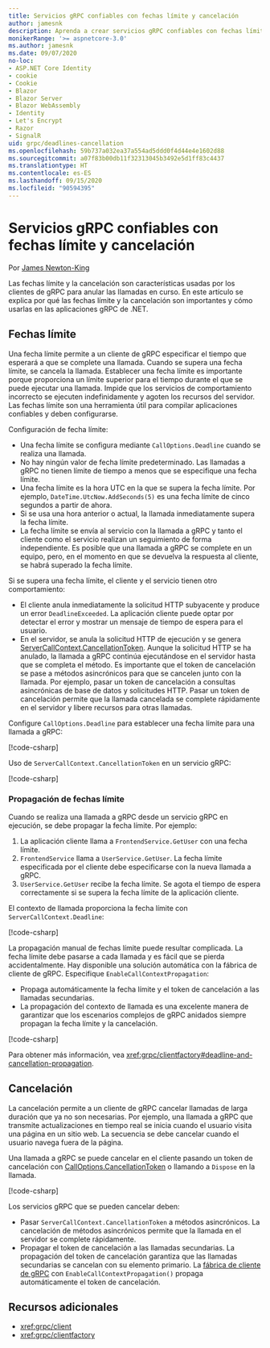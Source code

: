 ```yaml
---
title: Servicios gRPC confiables con fechas límite y cancelación
author: jamesnk
description: Aprenda a crear servicios gRPC confiables con fechas límite y cancelación en .NET.
monikerRange: '>= aspnetcore-3.0'
ms.author: jamesnk
ms.date: 09/07/2020
no-loc:
- ASP.NET Core Identity
- cookie
- Cookie
- Blazor
- Blazor Server
- Blazor WebAssembly
- Identity
- Let's Encrypt
- Razor
- SignalR
uid: grpc/deadlines-cancellation
ms.openlocfilehash: 59b737a032ea37a554ad5ddd0f4d44e4e1602d88
ms.sourcegitcommit: a07f83b00db11f32313045b3492e5d1ff83c4437
ms.translationtype: HT
ms.contentlocale: es-ES
ms.lasthandoff: 09/15/2020
ms.locfileid: "90594395"
---
```

# <a name="reliable-grpc-services-with-deadlines-and-cancellation"></a>Servicios gRPC confiables con fechas límite y cancelación

Por [James Newton-King](https://twitter.com/jamesnk)

Las fechas límite y la cancelación son características usadas por los clientes de gRPC para anular las llamadas en curso. En este artículo se explica por qué las fechas límite y la cancelación son importantes y cómo usarlas en las aplicaciones gRPC de .NET.

## <a name="deadlines"></a>Fechas límite

Una fecha límite permite a un cliente de gRPC especificar el tiempo que esperará a que se complete una llamada. Cuando se supera una fecha límite, se cancela la llamada. Establecer una fecha límite es importante porque proporciona un límite superior para el tiempo durante el que se puede ejecutar una llamada. Impide que los servicios de comportamiento incorrecto se ejecuten indefinidamente y agoten los recursos del servidor. Las fechas límite son una herramienta útil para compilar aplicaciones confiables y deben configurarse.

Configuración de fecha límite:

* Una fecha límite se configura mediante `CallOptions.Deadline` cuando se realiza una llamada.
* No hay ningún valor de fecha límite predeterminado. Las llamadas a gRPC no tienen límite de tiempo a menos que se especifique una fecha límite.
* Una fecha límite es la hora UTC en la que se supera la fecha límite. Por ejemplo, `DateTime.UtcNow.AddSeconds(5)` es una fecha límite de cinco segundos a partir de ahora.
* Si se usa una hora anterior o actual, la llamada inmediatamente supera la fecha límite.
* La fecha límite se envía al servicio con la llamada a gRPC y tanto el cliente como el servicio realizan un seguimiento de forma independiente. Es posible que una llamada a gRPC se complete en un equipo, pero, en el momento en que se devuelva la respuesta al cliente, se habrá superado la fecha límite.

Si se supera una fecha límite, el cliente y el servicio tienen otro comportamiento:

* El cliente anula inmediatamente la solicitud HTTP subyacente y produce un error `DeadlineExceeded`. La aplicación cliente puede optar por detectar el error y mostrar un mensaje de tiempo de espera para el usuario.
* En el servidor, se anula la solicitud HTTP de ejecución y se genera [ServerCallContext.CancellationToken](xref:System.Threading.CancellationToken). Aunque la solicitud HTTP se ha anulado, la llamada a gRPC continúa ejecutándose en el servidor hasta que se completa el método. Es importante que el token de cancelación se pase a métodos asincrónicos para que se cancelen junto con la llamada. Por ejemplo, pasar un token de cancelación a consultas asincrónicas de base de datos y solicitudes HTTP. Pasar un token de cancelación permite que la llamada cancelada se complete rápidamente en el servidor y libere recursos para otras llamadas.

Configure `CallOptions.Deadline` para establecer una fecha límite para una llamada a gRPC:

[!code-csharp[](~/grpc/deadlines-cancellation/deadline-client.cs?highlight=7,12)]

Uso de `ServerCallContext.CancellationToken` en un servicio gRPC:

[!code-csharp[](~/grpc/deadlines-cancellation/deadline-server.cs?highlight=5)]

### <a name="propagating-deadlines"></a>Propagación de fechas límite

Cuando se realiza una llamada a gRPC desde un servicio gRPC en ejecución, se debe propagar la fecha límite. Por ejemplo:

1. La aplicación cliente llama a `FrontendService.GetUser` con una fecha límite.
2. `FrontendService` llama a `UserService.GetUser`. La fecha límite especificada por el cliente debe especificarse con la nueva llamada a gRPC.
3. `UserService.GetUser` recibe la fecha límite. Se agota el tiempo de espera correctamente si se supera la fecha límite de la aplicación cliente.

El contexto de llamada proporciona la fecha límite con `ServerCallContext.Deadline`:

[!code-csharp[](~/grpc/deadlines-cancellation/deadline-propagate.cs?highlight=7)]

La propagación manual de fechas límite puede resultar complicada. La fecha límite debe pasarse a cada llamada y es fácil que se pierda accidentalmente. Hay disponible una solución automática con la fábrica de cliente de gRPC. Especifique `EnableCallContextPropagation`:

* Propaga automáticamente la fecha límite y el token de cancelación a las llamadas secundarias.
* La propagación del contexto de llamada es una excelente manera de garantizar que los escenarios complejos de gRPC anidados siempre propagan la fecha límite y la cancelación.

[!code-csharp[](~/grpc/deadlines-cancellation/clientfactory-propagate.cs?highlight=6)]

Para obtener más información, vea <xref:grpc/clientfactory#deadline-and-cancellation-propagation>.

## <a name="cancellation"></a>Cancelación

La cancelación permite a un cliente de gRPC cancelar llamadas de larga duración que ya no son necesarias. Por ejemplo, una llamada a gRPC que transmite actualizaciones en tiempo real se inicia cuando el usuario visita una página en un sitio web. La secuencia se debe cancelar cuando el usuario navega fuera de la página.

Una llamada a gRPC se puede cancelar en el cliente pasando un token de cancelación con [CallOptions.CancellationToken](xref:System.Threading.CancellationToken) o llamando a `Dispose` en la llamada.

[!code-csharp[](~/grpc/deadlines-cancellation/cancellation-client.cs?highlight=19)]

Los servicios gRPC que se pueden cancelar deben:
* Pasar `ServerCallContext.CancellationToken` a métodos asincrónicos. La cancelación de métodos asincrónicos permite que la llamada en el servidor se complete rápidamente.
* Propagar el token de cancelación a las llamadas secundarias. La propagación del token de cancelación garantiza que las llamadas secundarias se cancelan con su elemento primario. La [fábrica de cliente de gRPC](xref:grpc/clientfactory) con `EnableCallContextPropagation()` propaga automáticamente el token de cancelación.

## <a name="additional-resources"></a>Recursos adicionales

* <xref:grpc/client>
* <xref:grpc/clientfactory>
